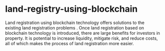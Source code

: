 # land-registry-using-blockchain
Land registration using blockchain technology offers solutions to the existing land registration problems . Once land registration based on blockchain technology is introduced, there are large benefits for investors in property. It is potential to increase liquidity, mitigate risk, and reduce costs, all of which makes the process of land registration more easier. 
